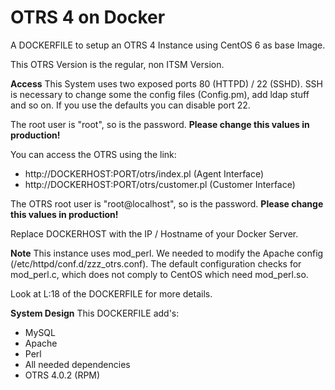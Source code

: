 OTRS 4 on Docker
============

A DOCKERFILE to setup an OTRS 4 Instance using CentOS 6 as base Image.

This OTRS Version is the regular, non ITSM Version.

**Access**
This System uses two exposed ports 80 (HTTPD) / 22 (SSHD). SSH is necessary to change some the config files (Config.pm), add ldap stuff and so on. If you use the defaults you can disable port 22.

The root user is "root", so is the password.
**Please change this values in production!**

You can access the OTRS using the link: 

* http://DOCKERHOST:PORT/otrs/index.pl (Agent Interface)
* http://DOCKERHOST:PORT/otrs/customer.pl (Customer Interface)

The OTRS root user is "root@localhost", so is the password.
**Please change this values in production!**

Replace DOCKERHOST with the IP / Hostname of your Docker Server.

**Note**
This instance uses mod_perl. We needed to modify the Apache config (/etc/httpd/conf.d/zzz_otrs.conf). The default configuration checks for mod_perl.c, which does not comply to CentOS which need mod_perl.so.

Look at L:18 of the DOCKERFILE for more details.

**System Design**
This DOCKERFILE add's: 
* MySQL
* Apache
* Perl
* All needed dependencies
* OTRS 4.0.2 (RPM)

